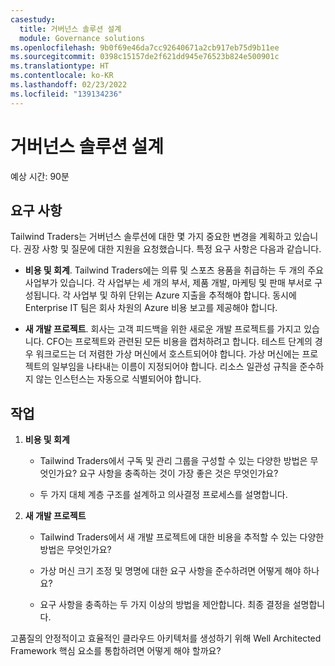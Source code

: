 ```yaml
---
casestudy:
  title: 거버넌스 솔루션 설계
  module: Governance solutions
ms.openlocfilehash: 9b0f69e46da7cc92640671a2cb917eb75d9b11ee
ms.sourcegitcommit: 0398c15157de2f621dd945e76523b824e500901c
ms.translationtype: HT
ms.contentlocale: ko-KR
ms.lasthandoff: 02/23/2022
ms.locfileid: "139134236"
---
```

# <a name="design-a-governance-solution"></a>거버넌스 솔루션 설계

예상 시간: 90분

## <a name="requirements"></a>요구 사항

Tailwind Traders는 거버넌스 솔루션에 대한 몇 가지 중요한 변경을 계획하고 있습니다. 권장 사항 및 질문에 대한 지원을 요청했습니다. 특정 요구 사항은 다음과 같습니다.

* **비용 및 회계**. Tailwind Traders에는 의류 및 스포츠 용품을 취급하는 두 개의 주요 사업부가 있습니다. 각 사업부는 세 개의 부서, 제품 개발, 마케팅 및 판매 부서로 구성됩니다. 각 사업부 및 하위 단위는 Azure 지출을 추적해야 합니다. 동시에 Enterprise IT 팀은 회사 차원의 Azure 비용 보고를 제공해야 합니다.

* **새 개발 프로젝트**. 회사는 고객 피드백을 위한 새로운 개발 프로젝트를 가지고 있습니다. CFO는 프로젝트와 관련된 모든 비용을 캡처하려고 합니다. 테스트 단계의 경우 워크로드는 더 저렴한 가상 머신에서 호스트되어야 합니다. 가상 머신에는 프로젝트의 일부임을 나타내는 이름이 지정되어야 합니다. 리소스 일관성 규칙을 준수하지 않는 인스턴스는 자동으로 식별되어야 합니다.

## <a name="tasks"></a>작업

1. **비용 및 회계** 

    * Tailwind Traders에서 구독 및 관리 그룹을 구성할 수 있는 다양한 방법은 무엇인가요? 요구 사항을 충족하는 것이 가장 좋은 것은 무엇인가요? 

    * 두 가지 대체 계층 구조를 설계하고 의사결정 프로세스를 설명합니다.

2. **새 개발 프로젝트** 

    * Tailwind Traders에서 새 개발 프로젝트에 대한 비용을 추적할 수 있는 다양한 방법은 무엇인가요?

    * 가상 머신 크기 조정 및 명명에 대한 요구 사항을 준수하려면 어떻게 해야 하나요? 

    * 요구 사항을 충족하는 두 가지 이상의 방법을 제안합니다. 최종 결정을 설명합니다. 

고품질의 안정적이고 효율적인 클라우드 아키텍처를 생성하기 위해 Well Architected Framework 핵심 요소를 통합하려면 어떻게 해야 할까요?

